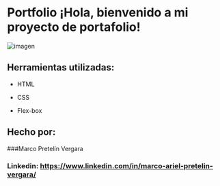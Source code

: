 # Portfolio ¡Hola, bienvenido a mi proyecto de portafolio!

![imagen]()

## Herramientas utilizadas:

* HTML

* CSS

* Flex-box

## Hecho por:

###Marco Pretelín Vergara

### Linkedin: https://www.linkedin.com/in/marco-ariel-pretelin-vergara/